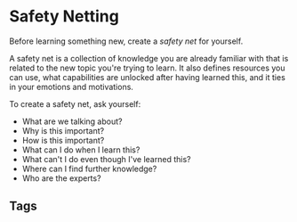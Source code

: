 # Safety Netting

Before learning something new, create a *safety net* for yourself.  

A safety net is a collection of knowledge you are already familiar with
 that is related to the new topic you're trying to learn. It also 
defines resources you can use, what capabilities are unlocked after 
having learned this, and it ties in your emotions and motivations.  

To create a safety net, ask yourself:

* What are we talking about? 
* Why is this important?  
* How is this important?  
* What can I do when I learn this?  
* What can't I do even though I've learned this?  
* Where can I find further knowledge?  
* Who are the experts?

## Tags
